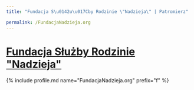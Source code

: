 ```yaml
---
title: "Fundacja S\u0142u\u017Cby Rodzinie \"Nadzieja\" | Patromierz"

permalink: /FundacjaNadzieja.org
---
```


# [Fundacja Służby Rodzinie "Nadzieja"](https://patronite.pl/FundacjaNadzieja.org)

{% include profile.md name="FundacjaNadzieja.org" prefix="f" %}
